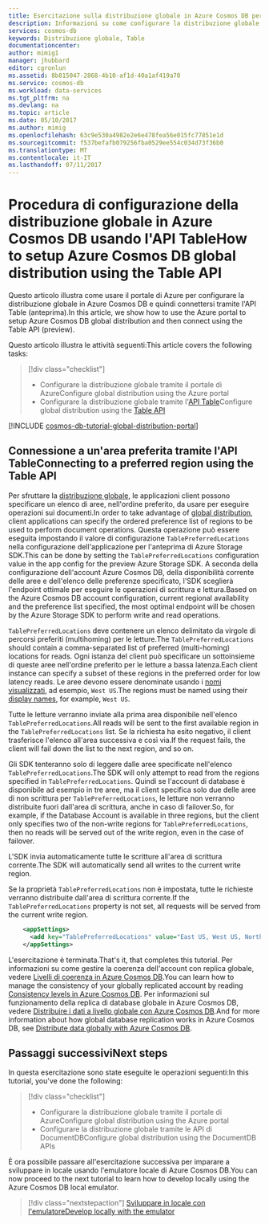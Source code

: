 ```yaml
---
title: Esercitazione sulla distribuzione globale in Azure Cosmos DB per l'API Table | Documentazione Microsoft
description: Informazioni su come configurare la distribuzione globale in Azure Cosmos DB usando l'API Table.
services: cosmos-db
keywords: Distribuzione globale, Table
documentationcenter: 
author: mimig1
manager: jhubbard
editor: cgronlun
ms.assetid: 8b815047-2868-4b10-af1d-40a1af419a70
ms.service: cosmos-db
ms.workload: data-services
ms.tgt_pltfrm: na
ms.devlang: na
ms.topic: article
ms.date: 05/10/2017
ms.author: mimig
ms.openlocfilehash: 63c9e530a4982e2e6e478fea56e015fc77851e1d
ms.sourcegitcommit: f537befafb079256fba0529ee554c034d73f36b0
ms.translationtype: MT
ms.contentlocale: it-IT
ms.lasthandoff: 07/11/2017
---
```

# <a name="how-to-setup-azure-cosmos-db-global-distribution-using-the-table-api"></a><span data-ttu-id="4c6a0-104">Procedura di configurazione della distribuzione globale in Azure Cosmos DB usando l'API Table</span><span class="sxs-lookup"><span data-stu-id="4c6a0-104">How to setup Azure Cosmos DB global distribution using the Table API</span></span>

<span data-ttu-id="4c6a0-105">Questo articolo illustra come usare il portale di Azure per configurare la distribuzione globale in Azure Cosmos DB e quindi connettersi tramite l'API Table (anteprima).</span><span class="sxs-lookup"><span data-stu-id="4c6a0-105">In this article, we show how to use the Azure portal to setup Azure Cosmos DB global distribution and then connect using the Table API (preview).</span></span>

<span data-ttu-id="4c6a0-106">Questo articolo illustra le attività seguenti:</span><span class="sxs-lookup"><span data-stu-id="4c6a0-106">This article covers the following tasks:</span></span> 

> [!div class="checklist"]
> * <span data-ttu-id="4c6a0-107">Configurare la distribuzione globale tramite il portale di Azure</span><span class="sxs-lookup"><span data-stu-id="4c6a0-107">Configure global distribution using the Azure portal</span></span>
> * <span data-ttu-id="4c6a0-108">Configurare la distribuzione globale tramite l'[API Table](table-introduction.md)</span><span class="sxs-lookup"><span data-stu-id="4c6a0-108">Configure global distribution using the [Table API](table-introduction.md)</span></span>

[!INCLUDE [cosmos-db-tutorial-global-distribution-portal](../../includes/cosmos-db-tutorial-global-distribution-portal.md)]


## <a name="connecting-to-a-preferred-region-using-the-table-api"></a><span data-ttu-id="4c6a0-109">Connessione a un'area preferita tramite l'API Table</span><span class="sxs-lookup"><span data-stu-id="4c6a0-109">Connecting to a preferred region using the Table API</span></span>

<span data-ttu-id="4c6a0-110">Per sfruttare la [distribuzione globale](distribute-data-globally.md), le applicazioni client possono specificare un elenco di aree, nell'ordine preferito, da usare per eseguire operazioni sui documenti.</span><span class="sxs-lookup"><span data-stu-id="4c6a0-110">In order to take advantage of [global distribution](distribute-data-globally.md), client applications can specify the ordered preference list of regions to be used to perform document operations.</span></span> <span data-ttu-id="4c6a0-111">Questa operazione può essere eseguita impostando il valore di configurazione `TablePreferredLocations` nella configurazione dell'applicazione per l'anteprima di Azure Storage SDK.</span><span class="sxs-lookup"><span data-stu-id="4c6a0-111">This can be done by setting the `TablePreferredLocations` configuration value in the app config for the preview Azure Storage SDK.</span></span> <span data-ttu-id="4c6a0-112">A seconda della configurazione dell'account Azure Cosmos DB, della disponibilità corrente delle aree e dell'elenco delle preferenze specificato, l'SDK sceglierà l'endpoint ottimale per eseguire le operazioni di scrittura e lettura.</span><span class="sxs-lookup"><span data-stu-id="4c6a0-112">Based on the Azure Cosmos DB account configuration, current regional availability and the preference list specified, the most optimal endpoint will be chosen by the Azure Storage SDK to perform write and read operations.</span></span>

<span data-ttu-id="4c6a0-113">`TablePreferredLocations` deve contenere un elenco delimitato da virgole di percorsi preferiti (multihoming) per le letture.</span><span class="sxs-lookup"><span data-stu-id="4c6a0-113">The `TablePreferredLocations` should contain a comma-separated list of preferred (multi-homing) locations for reads.</span></span> <span data-ttu-id="4c6a0-114">Ogni istanza del client può specificare un sottoinsieme di queste aree nell'ordine preferito per le letture a bassa latenza.</span><span class="sxs-lookup"><span data-stu-id="4c6a0-114">Each client instance can specify a subset of these regions in the preferred order for low latency reads.</span></span> <span data-ttu-id="4c6a0-115">Le aree devono essere denominate usando i [nomi visualizzati](https://msdn.microsoft.com/library/azure/gg441293.aspx), ad esempio, `West US`.</span><span class="sxs-lookup"><span data-stu-id="4c6a0-115">The regions must be named using their [display names](https://msdn.microsoft.com/library/azure/gg441293.aspx), for example, `West US`.</span></span>

<span data-ttu-id="4c6a0-116">Tutte le letture verranno inviate alla prima area disponibile nell'elenco `TablePreferredLocations`.</span><span class="sxs-lookup"><span data-stu-id="4c6a0-116">All reads will be sent to the first available region in the `TablePreferredLocations` list.</span></span> <span data-ttu-id="4c6a0-117">Se la richiesta ha esito negativo, il client trasferisce l'elenco all'area successiva e così via.</span><span class="sxs-lookup"><span data-stu-id="4c6a0-117">If the request fails, the client will fail down the list to the next region, and so on.</span></span>

<span data-ttu-id="4c6a0-118">Gli SDK tenteranno solo di leggere dalle aree specificate nell'elenco `TablePreferredLocations`.</span><span class="sxs-lookup"><span data-stu-id="4c6a0-118">The SDK will only attempt to read from the regions specified in `TablePreferredLocations`.</span></span> <span data-ttu-id="4c6a0-119">Quindi se l'account di database è disponibile ad esempio in tre aree, ma il client specifica solo due delle aree di non scrittura per `TablePreferredLocations`, le letture non verranno distribuite fuori dall'area di scrittura, anche in caso di failover.</span><span class="sxs-lookup"><span data-stu-id="4c6a0-119">So, for example, if the Database Account is available in three regions, but the client only specifies two of the non-write regions for `TablePreferredLocations`, then no reads will be served out of the write region, even in the case of failover.</span></span>

<span data-ttu-id="4c6a0-120">L'SDK invia automaticamente tutte le scritture all'area di scrittura corrente.</span><span class="sxs-lookup"><span data-stu-id="4c6a0-120">The SDK will automatically send all writes to the current write region.</span></span>

<span data-ttu-id="4c6a0-121">Se la proprietà `TablePreferredLocations` non è impostata, tutte le richieste verranno distribuite dall'area di scrittura corrente.</span><span class="sxs-lookup"><span data-stu-id="4c6a0-121">If the `TablePreferredLocations` property is not set, all requests will be served from the current write region.</span></span>

```xml
    <appSettings>
      <add key="TablePreferredLocations" value="East US, West US, North Europe"/>           
    </appSettings>
```

<span data-ttu-id="4c6a0-122">L'esercitazione è terminata.</span><span class="sxs-lookup"><span data-stu-id="4c6a0-122">That's it, that completes this tutorial.</span></span> <span data-ttu-id="4c6a0-123">Per informazioni su come gestire la coerenza dell'account con replica globale, vedere [Livelli di coerenza in Azure Cosmos DB](consistency-levels.md).</span><span class="sxs-lookup"><span data-stu-id="4c6a0-123">You can learn how to manage the consistency of your globally replicated account by reading [Consistency levels in Azure Cosmos DB](consistency-levels.md).</span></span> <span data-ttu-id="4c6a0-124">Per informazioni sul funzionamento della replica di database globale in Azure Cosmos DB, vedere [Distribuire i dati a livello globale con Azure Cosmos DB](distribute-data-globally.md).</span><span class="sxs-lookup"><span data-stu-id="4c6a0-124">And for more information about how global database replication works in Azure Cosmos DB, see [Distribute data globally with Azure Cosmos DB](distribute-data-globally.md).</span></span>

## <a name="next-steps"></a><span data-ttu-id="4c6a0-125">Passaggi successivi</span><span class="sxs-lookup"><span data-stu-id="4c6a0-125">Next steps</span></span>

<span data-ttu-id="4c6a0-126">In questa esercitazione sono state eseguite le operazioni seguenti:</span><span class="sxs-lookup"><span data-stu-id="4c6a0-126">In this tutorial, you've done the following:</span></span>

> [!div class="checklist"]
> * <span data-ttu-id="4c6a0-127">Configurare la distribuzione globale tramite il portale di Azure</span><span class="sxs-lookup"><span data-stu-id="4c6a0-127">Configure global distribution using the Azure portal</span></span>
> * <span data-ttu-id="4c6a0-128">Configurare la distribuzione globale tramite le API di DocumentDB</span><span class="sxs-lookup"><span data-stu-id="4c6a0-128">Configure global distribution using the DocumentDB APIs</span></span>

<span data-ttu-id="4c6a0-129">È ora possibile passare all'esercitazione successiva per imparare a sviluppare in locale usando l'emulatore locale di Azure Cosmos DB.</span><span class="sxs-lookup"><span data-stu-id="4c6a0-129">You can now proceed to the next tutorial to learn how to develop locally using the Azure Cosmos DB local emulator.</span></span>

> [!div class="nextstepaction"]
> [<span data-ttu-id="4c6a0-130">Sviluppare in locale con l'emulatore</span><span class="sxs-lookup"><span data-stu-id="4c6a0-130">Develop locally with the emulator</span></span>](local-emulator.md)